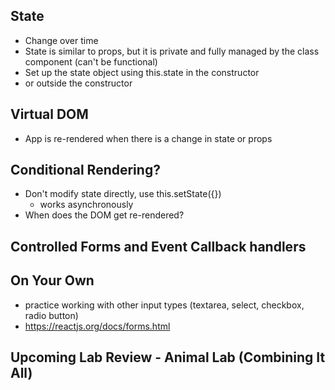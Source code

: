 ## State
- Change over time
- State is similar to props, but it is private and fully managed by the class component (can't be functional)
- Set up the state object using this.state in the constructor
- or outside the constructor

## Virtual DOM
- App is re-rendered when there is a change in state or props

## Conditional Rendering?
- Don't modify state directly, use this.setState({})
  - works asynchronously
- When does the DOM get re-rendered?

## Controlled Forms and Event Callback handlers

## On Your Own
- practice working with other input types (textarea, select, checkbox, radio button)
- https://reactjs.org/docs/forms.html

## Upcoming Lab Review - Animal Lab (Combining It All)
